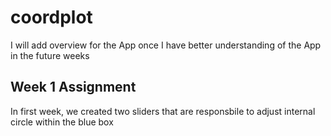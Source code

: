 # coordplot
I will add overview for the App once I have better understanding of the App in the future weeks
## Week 1 Assignment
In first week, we created two sliders that are responsbile to adjust internal circle within the blue box
